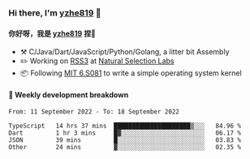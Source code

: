 ### Hi there, I'm [yzhe819](https://github.com/yzhe819) 👋

#### 你好呀，我是 [yzhe819](https://github.com/yzhe819) 捏👋

- :hammer_and_pick: C/Java/Dart/JavaScript/Python/Golang, a litter bit Assembly
- :pencil2: Working on [RSS3](https://github.com/NaturalSelectionLabs/RSS3) at [Natural Selection Labs](https://github.com/NaturalSelectionLabs)
- 📦 Following [MIT 6.S081](https://pdos.csail.mit.edu/6.S081/2020/) to write a simple operating system kernel



#### 📝 Weekly development breakdown

<!--START_SECTION:waka-->

```text
From: 11 September 2022 - To: 18 September 2022

TypeScript   14 hrs 37 mins  █████████████████████▒░░░   84.96 %
Dart         1 hr 3 mins     █▓░░░░░░░░░░░░░░░░░░░░░░░   06.17 %
JSON         39 mins         █░░░░░░░░░░░░░░░░░░░░░░░░   03.83 %
Other        24 mins         ▓░░░░░░░░░░░░░░░░░░░░░░░░   02.35 %
```

<!--END_SECTION:waka-->



